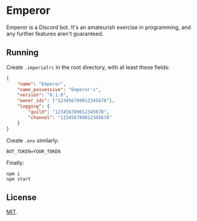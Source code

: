 # Emperor

Emperor is a Discord bot. It's an amateurish exercise in programming, and any
further features aren't guaranteed.

## Running

Create `.imperialrc` in the root directory, with at least these fields:

```json
{
    "name": "Emperor",
    "name_possessive": "Emperor's",
    "version": "0.1.0",
    "owner_ids": ["123456789012345678"],
    "logging": {
        "guild": "123456789012345678",
        "channel": "123456789012345678"
    }
}
```

Create `.env` similarly:

```
BOT_TOKEN=YOUR_TOKEN
```

Finally:

```
npm i
npm start
```

## License

[MIT](https://spdx.org/licenses/MIT.html).
